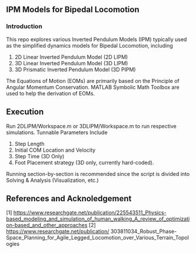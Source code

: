 ## IPM Models for Bipedal Locomotion
### Introduction
This repo explores various Inverted Pendulum Models (IPM) typically used as the simplified dynamics models for Bipedal Locomotion, including
1. 2D Linear Inverted Pendulum Model (2D LIPM)
2. 3D Linear Inverted Pendulum Model (3D LIPM)
3. 3D Prismatic Inverted Pendulum Model (3D PIPM)

The Equations of Motion (EOMs) are primarily based on the Principle of Angular Momentum Conservation. MATLAB Symbolic Math Toolbox are used to help the derivation of EOMs.

## Execution
Run 2DLIPM/Workspace.m or 3DLIPM/Workspace.m to run respective simulations. Tunnable Parameters Include
1. Step Length
2. Initial COM Location and Velocity
3. Step Time (3D Only)
4. Foot Placement strategy (3D only, currently hard-coded).

Running section-by-section is recommended since the script is divided into Solving & Analysis (Visualization, etc.)

## References and Acknoledgement
[1] https://www.researchgate.net/publication/225543511_Physics-based_modeling_and_simulation_of_human_walking_A_review_of_optimization-based_and_other_approaches
[2] https://www.researchgate.net/publication/
303811034_Robust_Phase-Space_Planning_for_Agile_Legged_Locomotion_over_Various_Terrain_Topologies
